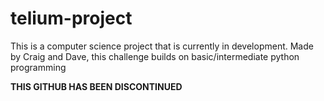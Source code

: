 # telium-project
This is a computer science project that is currently in development. Made by Craig and Dave, this challenge builds on basic/intermediate python programming

**THIS GITHUB HAS BEEN DISCONTINUED**
